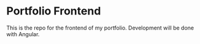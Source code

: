 # Portfolio Frontend
This is the repo for the frontend of my portfolio. Development will be done with Angular.
